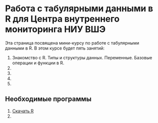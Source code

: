 # Работа с табулярными данными в R для Центра внутреннего мониторинга НИУ ВШЭ
 
Эта страница посвящена мини-курсу по работе с табулярными данными в R.
В этом курсе будет пять занятий:

1. Знакомство с R. Типы и структуры данных. Переменные. Базовые операции и функции в R. 
2. 
3. 
4. 
5.


## Необходимые программы

1. [Скачать R](https://cran.r-project.org/bin/windows/base/)
2. 
